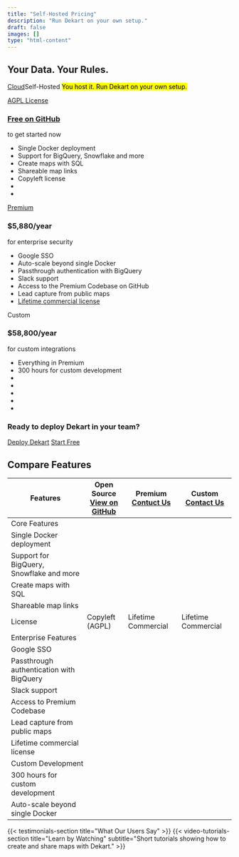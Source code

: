```yaml
---
title: "Self-Hosted Pricing"
description: "Run Dekart on your own setup."
draft: false
images: []
type: "html-content"
---
```


<article class="pb-5">
  <div class="pb-3">
    <h1 class="cloud-title display-3"><span>Your Data. Your Rules.</span></h1>
    <p class="lead text-left">
      <span class="btn-group d-inline-block mr-3">
        <a href="/cloud/" class="btn btn-outline-info">Cloud</a><span class="btn btn-info" role="button">Self-Hosted</span>
      </span>
      <span class="d-inline-block">
        <mark>You host it. Run Dekart on your own setup.</mark>
      </span>
    </p>
  </div>
  <div>
    <div class="row row-cols-1 row-cols-md-3 row-cols-sm-1 row-cols-lg-3 no-gutters" id="pricing">
      <div class="col text-center">
        <div class="m-2">
          <div class="card d-block">
            <div class="bg-light p-4 dekart-cloud-price-top">
              <a href="https://github.com/dekart-xyz/dekart" class="btn btn-sm btn-outline-dark font-weight-bold">AGPL License</a>
              <h3 class="font-weight-light">
                <a href="https://github.com/dekart-xyz/dekart">Free on GitHub</a>
              </h3>
              <p class="card-text font-weight-bold">to get started now</p>
            </div>
            <div class="card-body text-left">
              <ul class="list-unstyled">
                <li class="small mb-2">Single Docker deployment</li>
                <li class="small mb-2">Support for BigQuery, Snowflake and more</li>
                <li class="small mb-2">Create maps with SQL</li>
                <li class="small mb-2">Shareable map links</li>
                <li class="small mb-2">Copyleft license</li>
                <li class="small mb-2">&nbsp;</li>
                <li class="small mb-2">&nbsp;</li>
              </ul>
            </div>
          </div>
        </div>
      </div>
      <div class="col text-center">
        <div class="m-2">
          <div class="card">
            <div class="bg-light p-4 dekart-cloud-price-top">
              <a href="http://cloud.dekart.xyz?ref=create-workspace-pricing" class="btn btn-sm btn-primary font-weight-bold">Premium</a>
              <h3 class="font-weight-light">$5,880/year</h3>
              <p class="card-text font-weight-bold">for enterprise security</p>
            </div>
            <div class="card-body text-left">
              <ul class="list-unstyled">
                <li class="small mb-2">Google SSO</li>
                <li class="small mb-2">Auto-scale beyond single Docker</li>
                <li class="small mb-2">Passthrough authentication with BigQuery</li>
                <li class="small mb-2">Slack support</li>
                <li class="small mb-2">Access to the Premium Codebase on GitHub</li>
                <li class="small mb-2">Lead capture from public maps</li>
                <li class="small mb-2">
                  <a target="_blank" href="/legal/dekart-premium-terms/">Lifetime commercial license</a>
                </li>
              </ul>
            </div>
          </div>
        </div>
      </div>
      <div class="col text-center">
        <div class="m-2">
          <div class="card">
            <div class="bg-light p-4 dekart-cloud-price-top">
              <a class="btn btn-sm btn-dark">Custom</a>
              <h3 class="font-weight-light">$58,800/year</h3>
              <p class="card-text font-weight-bold">for custom integrations</p>
            </div>
            <div class="card-body text-left">
              <ul class="list-unstyled">
                <li class="small mb-2">Everything in Premium</li>
                <li class="small mb-2">300 hours for custom development</li>
                <li class="small mb-2">&nbsp;</li>
                <li class="small mb-2">&nbsp;</li>
                <li class="small mb-2">&nbsp;</li>
                <li class="small mb-2">&nbsp;</li>
                <li class="small mb-2">&nbsp;</li>
              </ul>
            </div>
          </div>
        </div>
      </div>
    </div>
    <!-- Call-to-Action Banner -->
    <div class="dekart-cta-banner m-2">
      <div class="row justify-content-between align-items-center">
        <div class="col-md-10">
          <h3 class="mt-0">Ready to deploy Dekart in your team?</h3>
        </div>
        <div class="col-md-6 text-md-right">
          <a class="btn btn-outline-dark btn-lg" href="https://calendly.com/vladi-dekart/30min?ref=deploy" role="button">Deploy Dekart</a>
          <a class="btn btn-dark btn-lg" href="https://cloud.dekart.xyz/?ref=start-free" role="button">Start Free</a>
        </div>
      </div>
    </div>
    <!-- Feature Comparison Table -->
    <div class="dekart-feature-table-container mt-5 mb-5">
      <h2 class="text-center mb-4">Compare Features</h2>
      <div class="table-responsive">
        <table class="table dekart-feature-table">
          <thead>
            <tr>
              <th scope="col" class="dekart-feature-header font-weight-bold">Features</th>
              <th scope="col" class="text-center">
                <div class="dekart-plan-header">
                  <div class="dekart-plan-name font-weight-bold">Open Source</div>
                  <a href="https://github.com/dekart-xyz/dekart" class="btn btn-sm btn-outline-dark">View on GitHub</a>
                </div>
              </th>
              <th scope="col" class="text-center">
                <div class="dekart-plan-header">
                  <div class="dekart-plan-name font-weight-bold">Premium</div>
                  <a href="http://cloud.dekart.xyz?ref=create-workspace-pricing" class="btn btn-sm btn-primary">Contuct Us</a>
                </div>
              </th>
              <th scope="col" class="text-center">
                <div class="dekart-plan-header">
                  <div class="dekart-plan-name font-weight-bold">Custom</div>
                  <a href="https://calendly.com/vladi-dekart/30min" class="btn btn-sm btn-dark">Contact Us</a>
                </div>
              </th>
            </tr>
          </thead>
          <tbody>
            <tr class="dekart-category-header">
              <td colspan="4" class="dekart-category-title font-weight-bold">Core Features</td>
            </tr>
            <tr>
              <td class="dekart-feature-name">Single Docker deployment</td>
              <td class="text-center"><i class="dekart-checkmark"></i></td>
              <td class="text-center"><i class="dekart-checkmark"></i></td>
              <td class="text-center"><i class="dekart-checkmark"></i></td>
            </tr>
            <tr>
              <td class="dekart-feature-name">Support for BigQuery, Snowflake and more</td>
              <td class="text-center"><i class="dekart-checkmark"></i></td>
              <td class="text-center"><i class="dekart-checkmark"></i></td>
              <td class="text-center"><i class="dekart-checkmark"></i></td>
            </tr>
            <tr>
              <td class="dekart-feature-name">Create maps with SQL</td>
              <td class="text-center"><i class="dekart-checkmark"></i></td>
              <td class="text-center"><i class="dekart-checkmark"></i></td>
              <td class="text-center"><i class="dekart-checkmark"></i></td>
            </tr>
            <tr>
              <td class="dekart-feature-name">Shareable map links</td>
              <td class="text-center"><i class="dekart-checkmark"></i></td>
              <td class="text-center"><i class="dekart-checkmark"></i></td>
              <td class="text-center"><i class="dekart-checkmark"></i></td>
            </tr>
            <tr>
              <td class="dekart-feature-name">License</td>
              <td class="text-center">Copyleft (AGPL)</td>
              <td class="text-center">Lifetime Commercial</td>
              <td class="text-center">Lifetime Commercial</td>
            </tr>
            <tr class="dekart-category-header">
              <td colspan="4" class="dekart-category-title font-weight-bold">Enterprise Features</td>
            </tr>
            <tr>
              <td class="dekart-feature-name">Google SSO</td>
              <td class="text-center"><i class="dekart-dash"></i></td>
              <td class="text-center"><i class="dekart-checkmark"></i></td>
              <td class="text-center"><i class="dekart-checkmark"></i></td>
            </tr>
            <tr>
              <td class="dekart-feature-name">Passthrough authentication with BigQuery</td>
              <td class="text-center"><i class="dekart-dash"></i></td>
              <td class="text-center"><i class="dekart-checkmark"></i></td>
              <td class="text-center"><i class="dekart-checkmark"></i></td>
            </tr>
            <tr>
              <td class="dekart-feature-name">Slack support</td>
              <td class="text-center"><i class="dekart-dash"></i></td>
              <td class="text-center"><i class="dekart-checkmark"></i></td>
              <td class="text-center"><i class="dekart-checkmark"></i></td>
            </tr>
            <tr>
              <td class="dekart-feature-name">Access to Premium Codebase</td>
              <td class="text-center"><i class="dekart-dash"></i></td>
              <td class="text-center"><i class="dekart-checkmark"></i></td>
              <td class="text-center"><i class="dekart-checkmark"></i></td>
            </tr>
            <tr>
              <td class="dekart-feature-name">Lead capture from public maps</td>
              <td class="text-center"><i class="dekart-dash"></i></td>
              <td class="text-center"><i class="dekart-checkmark"></i></td>
              <td class="text-center"><i class="dekart-checkmark"></i></td>
            </tr>
            <tr>
              <td class="dekart-feature-name">Lifetime commercial license</td>
              <td class="text-center"><i class="dekart-dash"></i></td>
              <td class="text-center"><i class="dekart-checkmark"></i></td>
              <td class="text-center"><i class="dekart-checkmark"></i></td>
            </tr>
            <tr class="dekart-category-header">
              <td colspan="4" class="dekart-category-title font-weight-bold">Custom Development</td>
            </tr>
            <tr>
              <td class="dekart-feature-name">300 hours for custom development</td>
              <td class="text-center"><i class="dekart-dash"></i></td>
              <td class="text-center"><i class="dekart-dash"></i></td>
              <td class="text-center"><i class="dekart-checkmark"></i></td>
            </tr>
            <tr>
              <td class="dekart-feature-name">Auto-scale beyond single Docker</td>
              <td class="text-center"><i class="dekart-dash"></i></td>
              <td class="text-center"><i class="dekart-dash"></i></td>
              <td class="text-center"><i class="dekart-checkmark"></i></td>
            </tr>
          </tbody>
        </table>
      </div>
    </div>
    {{< testimonials-section title="What Our Users Say" >}}
    {{< video-tutorials-section title="Learn by Watching" subtitle="Short tutorials showing how to create and share maps with Dekart." >}}
</article>
